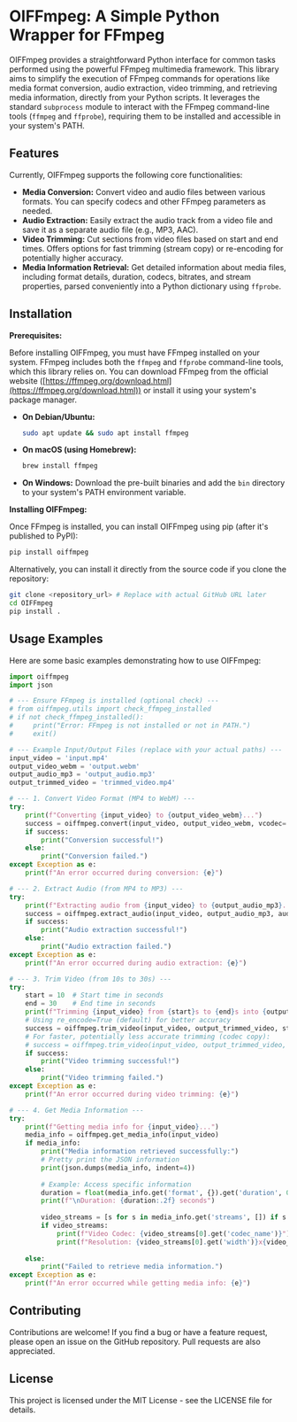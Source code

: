 # OIFFmpeg: A Simple Python Wrapper for FFmpeg

OIFFmpeg provides a straightforward Python interface for common tasks performed using the powerful FFmpeg multimedia framework. This library aims to simplify the execution of FFmpeg commands for operations like media format conversion, audio extraction, video trimming, and retrieving media information, directly from your Python scripts. It leverages the standard `subprocess` module to interact with the FFmpeg command-line tools (`ffmpeg` and `ffprobe`), requiring them to be installed and accessible in your system's PATH.

## Features

Currently, OIFFmpeg supports the following core functionalities:

*   **Media Conversion:** Convert video and audio files between various formats. You can specify codecs and other FFmpeg parameters as needed.
*   **Audio Extraction:** Easily extract the audio track from a video file and save it as a separate audio file (e.g., MP3, AAC).
*   **Video Trimming:** Cut sections from video files based on start and end times. Offers options for fast trimming (stream copy) or re-encoding for potentially higher accuracy.
*   **Media Information Retrieval:** Get detailed information about media files, including format details, duration, codecs, bitrates, and stream properties, parsed conveniently into a Python dictionary using `ffprobe`.

## Installation

**Prerequisites:**

Before installing OIFFmpeg, you must have FFmpeg installed on your system. FFmpeg includes both the `ffmpeg` and `ffprobe` command-line tools, which this library relies on. You can download FFmpeg from the official website ([https://ffmpeg.org/download.html](https://ffmpeg.org/download.html)) or install it using your system's package manager.

*   **On Debian/Ubuntu:**
    ```bash
    sudo apt update && sudo apt install ffmpeg
    ```
*   **On macOS (using Homebrew):**
    ```bash
    brew install ffmpeg
    ```
*   **On Windows:** Download the pre-built binaries and add the `bin` directory to your system's PATH environment variable.

**Installing OIFFmpeg:**

Once FFmpeg is installed, you can install OIFFmpeg using pip (after it's published to PyPI):

```bash
pip install oiffmpeg
```

Alternatively, you can install it directly from the source code if you clone the repository:

```bash
git clone <repository_url> # Replace with actual GitHub URL later
cd OIFFmpeg
pip install .
```

## Usage Examples

Here are some basic examples demonstrating how to use OIFFmpeg:

```python
import oiffmpeg
import json

# --- Ensure FFmpeg is installed (optional check) ---
# from oiffmpeg.utils import check_ffmpeg_installed
# if not check_ffmpeg_installed():
#     print("Error: FFmpeg is not installed or not in PATH.")
#     exit()

# --- Example Input/Output Files (replace with your actual paths) ---
input_video = 'input.mp4'
output_video_webm = 'output.webm'
output_audio_mp3 = 'output_audio.mp3'
output_trimmed_video = 'trimmed_video.mp4'

# --- 1. Convert Video Format (MP4 to WebM) ---
try:
    print(f"Converting {input_video} to {output_video_webm}...")
    success = oiffmpeg.convert(input_video, output_video_webm, vcodec='libvpx', acodec='libvorbis', overwrite=True)
    if success:
        print("Conversion successful!")
    else:
        print("Conversion failed.")
except Exception as e:
    print(f"An error occurred during conversion: {e}")

# --- 2. Extract Audio (from MP4 to MP3) ---
try:
    print(f"Extracting audio from {input_video} to {output_audio_mp3}...")
    success = oiffmpeg.extract_audio(input_video, output_audio_mp3, audio_codec='libmp3lame', overwrite=True)
    if success:
        print("Audio extraction successful!")
    else:
        print("Audio extraction failed.")
except Exception as e:
    print(f"An error occurred during audio extraction: {e}")

# --- 3. Trim Video (from 10s to 30s) ---
try:
    start = 10  # Start time in seconds
    end = 30    # End time in seconds
    print(f"Trimming {input_video} from {start}s to {end}s into {output_trimmed_video}...")
    # Using re_encode=True (default) for better accuracy
    success = oiffmpeg.trim_video(input_video, output_trimmed_video, start_time=start, end_time=end, overwrite=True)
    # For faster, potentially less accurate trimming (codec copy):
    # success = oiffmpeg.trim_video(input_video, output_trimmed_video, start_time=start, end_time=end, re_encode=False, overwrite=True)
    if success:
        print("Video trimming successful!")
    else:
        print("Video trimming failed.")
except Exception as e:
    print(f"An error occurred during video trimming: {e}")

# --- 4. Get Media Information ---
try:
    print(f"Getting media info for {input_video}...")
    media_info = oiffmpeg.get_media_info(input_video)
    if media_info:
        print("Media information retrieved successfully:")
        # Pretty print the JSON information
        print(json.dumps(media_info, indent=4))
        
        # Example: Access specific information
        duration = float(media_info.get('format', {}).get('duration', 0))
        print(f"\nDuration: {duration:.2f} seconds")
        
        video_streams = [s for s in media_info.get('streams', []) if s.get('codec_type') == 'video']
        if video_streams:
            print(f"Video Codec: {video_streams[0].get('codec_name')}")
            print(f"Resolution: {video_streams[0].get('width')}x{video_streams[0].get('height')}")
            
    else:
        print("Failed to retrieve media information.")
except Exception as e:
    print(f"An error occurred while getting media info: {e}")

```

## Contributing

Contributions are welcome! If you find a bug or have a feature request, please open an issue on the GitHub repository. Pull requests are also appreciated.

## License

This project is licensed under the MIT License - see the LICENSE file for details.

